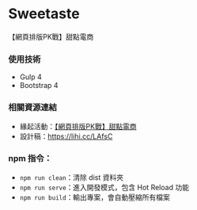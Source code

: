 # Sweetaste

【網頁排版PK戰】甜點電商


### 使用技術

- Gulp 4
- Bootstrap 4


### 相關資源連結

- 緣起活動：[【網頁排版PK戰】甜點電商](https://www.hexschool.com/2018/09/13/2018-09-13-hexschool-challenge/)
- 設計稿：https://lihi.cc/LAfsC

### npm 指令：
- `npm run clean`：清除 dist 資料夾
- `npm run serve`：進入開發模式，包含 Hot Reload 功能
- `npm run build`：輸出專案，會自動壓縮所有檔案
